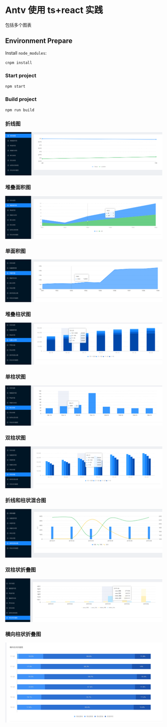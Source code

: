 <!--
 * @Description: In User Settings Edit
 * @Author: your name
 * @Date: 2019-08-13 14:54:59
 * @LastEditTime : 2020-02-03 15:12:18
 * @LastEditors  : Please set LastEditors
 -->

# Antv 使用 ts+react 实践

包括多个图表

## Environment Prepare

Install `node_modules`:

```bash
cnpm install
```

### Start project

```bash
npm start
```

### Build project

```bash
npm run build
```

### 折线图

![avatar](./public/a.png)

### 堆叠面积图

![avatar](./public/b.png)

### 单面积图

![avatar](./public/c.png)

### 堆叠柱状图

![avatar](./public/d.png)

### 单柱状图

![avatar](./public/e.png)

### 双柱状图

![avatar](./public/f.png)

### 折线和柱状混合图

![avatar](./public/g.png)

### 双柱状折叠图

![avatar](./public/h.png)

### 横向柱状折叠图

![avatar](./public/k.png)
